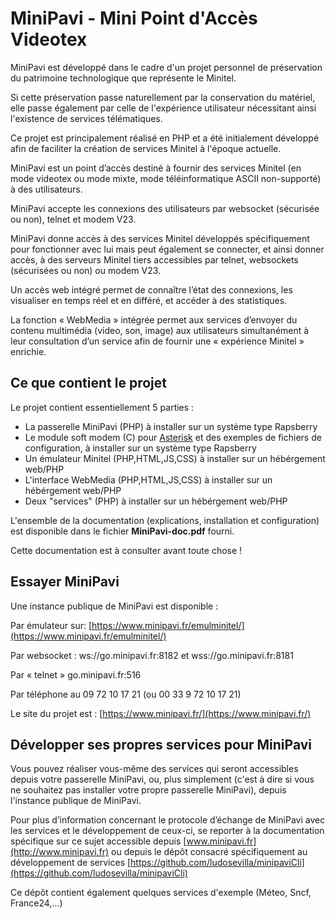 # MiniPavi - Mini Point d'Accès Videotex

MiniPavi est développé dans le cadre d'un projet personnel de préservation du patrimoine technologique que représente le Minitel. 

Si cette préservation passe naturellement par la conservation du matériel, elle passe également par celle de l'expérience utilisateur nécessitant ainsi l'existence de services télématiques. 

Ce projet est principalement réalisé en PHP et a été initialement développé afin de faciliter la création de services Minitel à l'époque actuelle.

MiniPavi est un point d’accès destiné à fournir des services Minitel (en mode videotex ou mode mixte, mode téléinformatique ASCII non-supporté) à des utilisateurs.

MiniPavi accepte les connexions des utilisateurs par websocket (sécurisée ou non), telnet et modem V23.

MiniPavi donne accès à des services Minitel développés spécifiquement pour fonctionner avec lui mais peut également se connecter, et ainsi donner accès, à des serveurs Minitel tiers accessibles par telnet, websockets (sécurisées ou non)  ou modem V23.

Un accès web intégré permet de connaître l’état des connexions, les visualiser en temps réel et en différé, et accéder à des statistiques.

La fonction « WebMedia » intégrée permet aux services d’envoyer du contenu multimédia (video, son, image) aux utilisateurs simultanément à leur consultation d’un service afin de fournir une « expérience Minitel » enrichie.

## Ce que contient le projet

Le projet contient essentiellement 5 parties :

- La passerelle MiniPavi (PHP) à installer sur un système type Rapsberry
- Le module soft modem (C) pour [Asterisk](https://www.asterisk.org/) et des exemples de fichiers de configuration, à installer sur un système type Rapsberry
- Un émulateur Minitel (PHP,HTML,JS,CSS) à installer sur un hébérgement web/PHP
- L'interface WebMedia (PHP,HTML,JS,CSS) à installer sur un hébérgement web/PHP
- Deux "services" (PHP) à installer sur un hébérgement web/PHP

L'ensemble de la documentation (explications, installation et configuration) est disponible dans le fichier **MiniPavi-doc.pdf** fourni.

Cette documentation est à consulter avant toute chose !

## Essayer MiniPavi

Une instance publique de MiniPavi est disponible :

Par émulateur sur:  [https://www.minipavi.fr/emulminitel/](https://www.minipavi.fr/emulminitel/)

Par websocket : ws://go.minipavi.fr:8182 et  wss://go.minipavi.fr:8181

Par « telnet » go.minipavi.fr:516

Par téléphone au 09 72 10 17 21 (ou 00 33 9 72 10 17 21)

Le site du projet est : [https://www.minipavi.fr/](https://www.minipavi.fr/)

## Développer ses propres services pour MiniPavi

Vous pouvez réaliser vous-même des services qui seront accessibles depuis votre passerelle MiniPavi, ou, plus simplement (c'est à dire si vous ne souhaitez pas installer votre propre passerelle MiniPavi), depuis l'instance publique de MiniPavi.

Pour plus d’information concernant le protocole d’échange de MiniPavi avec les services et le développement de ceux-ci, se reporter à la documentation spécifique sur ce sujet accessible depuis [www.minipavi.fr](http://www.minipavi.fr) ou depuis le dépôt consacré spécifiquement au développement de services [https://github.com/ludosevilla/minipaviCli](https://github.com/ludosevilla/minipaviCli)

Ce dépôt contient également quelques services d'exemple (Méteo, Sncf, France24,...)
